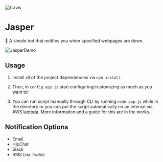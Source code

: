![travis](https://travis-ci.org/tjhillard/jasper.svg?branch=develop)

# Jasper
:tophat: A simple bot that notifies you when specified webpages are down.

![JasperDemo](http://i.imgur.com/uYn5sSM.png)

## Usage
1. Install all of the project dependencies via
```npm install```.

2. Then, in ```config.app.js``` start configuring/customizing as much as you want to!

3. You can run script manually through CLI by running ```node app.js``` while in the directory or
you can put the script automatically on an interval via AWS [lambda](https://console.aws.amazon.com/lambda/). More information and a guide for this are in the works.

## Notification Options
* Email
* HipChat
* Slack
* SMS (via Twilio)
